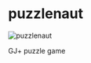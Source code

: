 # puzzlenaut

![puzzlenaut](https://github.com/jujpenabe/Puzzlenaut/assets/17988529/d2883ae1-c3ca-479d-9cd5-4ba6a91765a6)

GJ+ puzzle game

